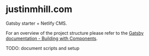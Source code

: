 # justinmhill.com
Gatsby starter + Netlify CMS.

For an overview of the project structure please refer to the [Gatsby documentation - Building with Components](https://www.gatsbyjs.org/docs/building-with-components/).

TODO: document scripts and setup
